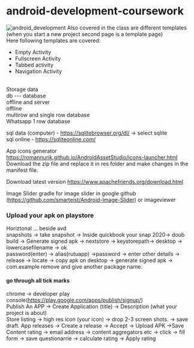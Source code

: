 # android-development-coursework
![android_development](android_development.png)
Also covered in the class are different templates (when you start a new project second page is a template page)<br/>
Here following templates are covered: <br/>
* Empty Activity
* Fullscreen Activity 
* Tabbed activity
* Navigation Activity
<br/>
Storage data<br/>
db ---  database<br/>
offline and server<br/>
offline <br/>
multirow and single row database <br/>
Whatsapp 1 row database<br/>

sql data (computer) -  https://sqlitebrowser.org/dl/ -> select sqlite<br/>
sql online - https://sqliteonline.com/<br/>

App icons generator <br/>
https://romannurik.github.io/AndroidAssetStudio/icons-launcher.html <br/>
Download the zip file and replace it in res folder and make changes in the manifest file. <br/>

Download latest version https://www.apachefriends.org/download.html

Image Slider 
gradle for image slider in google github (https://github.com/smarteist/Android-Image-Slider)
or imageviewer

### Upload your apk on playstore
Horiztonal ... beside avd <br/>
snapshots -> take snapshot -> Inside quickbook your snap 2020-> doub <br/> 
build -> Generate signed apk -> nextstore -> keystorepath-> desktop -> lowercasefilename -> ok  
password(enter) -> alias(rutuapp) ->password -> enter other details -> release -> locate -> copy apk on desktop -> generate signed apk -> com.example remove and give another package name.
 <br/> 
#### go through all tick marks
chrome -> developer play console(https://play.google.com/apps/publish/signup/)  <br/> 
Publish An APP -> Create Application (title) -> Description (what your project is about) <br/> 
Store listing -> high res  icon (your icon) -> drop 2-3 screen shots. -> save draft.
App releases -> Create a release -> Accept -> Upload APK ->Save
Content rating -> email address -> content aggregators etc -> click ->  fill form -> save questionarrie -> calculate rating -> Apply rating 
